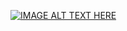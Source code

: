 
[![IMAGE ALT TEXT HERE](https://img.youtube.com/vi/zRWvFNz5fiw/0.jpg)](https://www.youtube.com/watch?v=zRWvFNz5fiw)
